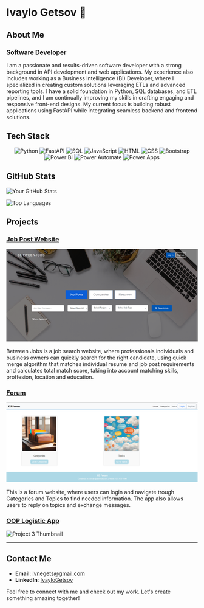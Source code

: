 # Ivaylo Getsov 👋

## About Me

### Software Developer

I am a passionate and results-driven software developer with a strong background in API development and web applications. My experience also includes working as a Business Intelligence (BI) Developer, where I specialized in creating custom solutions leveraging ETLs and advanced reporting tools. I have a solid foundation in Python, SQL databases, and ETL pipelines, and I am continually improving my skills in crafting engaging and responsive front-end designs. My current focus is building robust applications using FastAPI while integrating seamless backend and frontend solutions.

## Tech Stack

<div align="center">

![Python](https://img.shields.io/badge/Python-3776AB?style=for-the-badge&logo=python&logoColor=white)
![FastAPI](https://img.shields.io/badge/FastAPI-009688?style=for-the-badge&logo=fastapi&logoColor=white)
![SQL](https://img.shields.io/badge/SQL-003B57?style=for-the-badge&logo=postgresql&logoColor=white)
![JavaScript](https://img.shields.io/badge/JavaScript-F7DF1E?style=for-the-badge&logo=javascript&logoColor=black)
![HTML](https://img.shields.io/badge/HTML5-E34F26?style=for-the-badge&logo=html5&logoColor=white)
![CSS](https://img.shields.io/badge/CSS3-1572B6?style=for-the-badge&logo=css3&logoColor=white)
![Bootstrap](https://img.shields.io/badge/Bootstrap-7952B3?style=for-the-badge&logo=bootstrap&logoColor=white)
![Power BI](https://img.shields.io/badge/Power%20BI-F2C811?style=for-the-badge&logo=power-bi&logoColor=black)
![Power Automate](https://img.shields.io/badge/Power%20Automate-0066CC?style=for-the-badge&logo=powerautomate&logoColor=white)
![Power Apps](https://img.shields.io/badge/Power%20Apps-742774?style=for-the-badge&logo=powerapps&logoColor=white)

</div>

## GitHub Stats

![Your GitHub Stats](https://github-readme-stats.vercel.app/api?username=IGetsov&show_icons=true&theme=radical)

![Top Languages](https://github-readme-stats.vercel.app/api/top-langs/?username=IGetsov&layout=compact&theme=radical)

## Projects

### [Job Post Website](https://github.com/Randoms-63/BetweenJobs)
[![Between Jobs](https://github.com/IGetsov/IGetsov/blob/main/images/BetweenJobs_Thumbnail.png)](https://betweenjobs-webapp.azurewebsites.net/)

Between Jobs is a job search website, where professionals individuals and business owners can quickly search for the right candidate, using quick merge algorithm that matches individual resume and job post requirements and calculates total match score, taking into account matching skills, proffesion, location and education.

### [Forum](https://github.com/Kernel-Integrated-Systems/Terelik-Forum)
[![Project 2 Thumbnail](https://github.com/IGetsov/IGetsov/blob/main/images/TelerikForum_Thumbnail.png)](https://github.com/Kernel-Integrated-Systems/Terelik-Forum)

This is a forum website, where users can login and navigate trough Categories and Topics to find needed information. The app also allows users to reply on topics and exchange messages.

### [OOP Logistic App](https://github.com/Best-Logistic-Team-Developers/LogisticsApp)
![Project 3 Thumbnail](https://via.placeholder.com/250x150.png?text=Project+3)

---

## Contact Me

- **Email**: [ivnegets@gmail.com](mailto:ivnegets@gmail.com)
- **LinkedIn**: [IvayloGetsov](https://www.linkedin.com/in/ivaylo-getsov-78ba8b193/)


Feel free to connect with me and check out my work. Let's create something amazing together!

